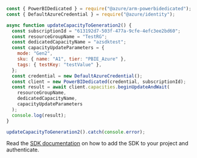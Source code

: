 ```javascript
const { PowerBIDedicated } = require("@azure/arm-powerbidedicated");
const { DefaultAzureCredential } = require("@azure/identity");

async function updateCapacityToGeneration2() {
  const subscriptionId = "613192d7-503f-477a-9cfe-4efc3ee2bd60";
  const resourceGroupName = "TestRG";
  const dedicatedCapacityName = "azsdktest";
  const capacityUpdateParameters = {
    mode: "Gen2",
    sku: { name: "A1", tier: "PBIE_Azure" },
    tags: { testKey: "testValue" },
  };
  const credential = new DefaultAzureCredential();
  const client = new PowerBIDedicated(credential, subscriptionId);
  const result = await client.capacities.beginUpdateAndWait(
    resourceGroupName,
    dedicatedCapacityName,
    capacityUpdateParameters
  );
  console.log(result);
}

updateCapacityToGeneration2().catch(console.error);
```

Read the [SDK documentation](https://github.com/Azure/azure-sdk-for-js/blob/%40azure%2Farm-powerbidedicated_3.0.1/sdk/powerbidedicated/arm-powerbidedicated/README.md) on how to add the SDK to your project and authenticate.
